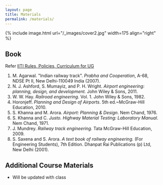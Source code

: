 ```yaml
---
layout: page
title: Materials
permalink: /materials/
---
```


{% include image.html url="/_images/cover2.jpg" width=175 align="right" %}

## Book

Refer [IITI Rules, Policies, Curriculum for UG](https://academic.iiti.ac.in/Document/2019-April-UG-Rules+Policies+Curriculum+Syllabi-of-Courses%2015%20April%202019.pdf)

1. M. Agarwal. "Indian railway track".  _Prabha and Cooperation_, A-68, NDSE Pt II, New Delhi-110049 India (2007).
2. N. J. Ashford, S. Mumayiz, and P. H. Wright. _Airport engineering: planning, design, and development._ John Wiley & Sons, 2011.
3. W. W. Hay. _Railroad engineering_. Vol. 1. John Wiley & Sons, 1982.
4. Horonjeff. _Planning and Design of Airports_. 5th ed.~McGraw-Hill Education, 2010.
5. S. Khanna and M. Arora. _Airport: Planning & Design_. Nem Chand, 1976.
6. S. Khanna and C. _Justo. Highway Material Testing: Laboratory Manual_. Nem Chand, 1971.
7. J. Mundrey. _Railway track engineering._ Tata McGraw-Hill Education, 2009.
8. S. Saxena and S. Arora. _A text book of railway engineering._ (For Engineering Students), 7th Edition. Dhanpat Rai Publications (p) Ltd, New Delhi (2001).

## Additional Course Materials

* Will be updated with class
